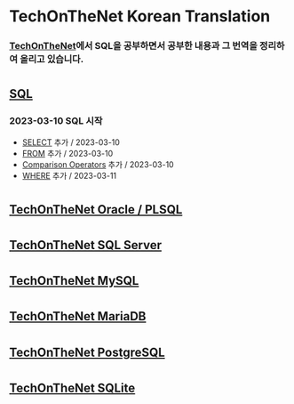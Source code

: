 # TechOnTheNet Korean Translation

### [TechOnTheNet](https://www.techonthenet.com/index.php)에서 SQL을 공부하면서 공부한 내용과 그 번역을 정리하여 올리고 있습니다.
#
## [SQL](https://github.com/riz-jeong/TechOnTheNet-Korean-Translation/tree/main/SQL)
### 2023-03-10 SQL 시작
- [SELECT](https://github.com/riz-jeong/TechOnTheNet-Korean-Translation/blob/master/SQL/SELECT.md) 추가 / 2023-03-10
- [FROM](https://github.com/riz-jeong/TechOnTheNet-Korean-Translation/blob/master/SQL/FROM.md) 추가 / 2023-03-10
- [Comparison Operators](https://github.com/riz-jeong/TechOnTheNet-Korean-Translation/blob/master/SQL/Comparison_Operators.md) 추가 / 2023-03-10
- [WHERE](https://github.com/riz-jeong/TechOnTheNet-Korean-Translation/blob/master/SQL/WHERE.md) 추가 / 2023-03-11
#
## [TechOnTheNet Oracle / PLSQL](https://www.techonthenet.com/oracle/index.php)
#
## [TechOnTheNet SQL Server](https://www.techonthenet.com/sql_server/index.php)
#
## [TechOnTheNet MySQL](https://www.techonthenet.com/mysql/index.php)
#
## [TechOnTheNet MariaDB](https://www.techonthenet.com/mariadb/index.php)
#
## [TechOnTheNet PostgreSQL](https://www.techonthenet.com/postgresql/index.php)
#
## [TechOnTheNet SQLite](https://www.techonthenet.com/sqlite/index.php)